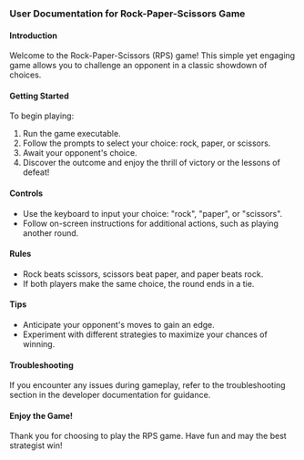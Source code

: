 ### User Documentation for Rock-Paper-Scissors Game

#### Introduction
Welcome to the Rock-Paper-Scissors (RPS) game! This simple yet engaging game allows you to challenge an opponent in a classic showdown of choices.

#### Getting Started
To begin playing:
1. Run the game executable.
2. Follow the prompts to select your choice: rock, paper, or scissors.
3. Await your opponent's choice.
4. Discover the outcome and enjoy the thrill of victory or the lessons of defeat!

#### Controls
- Use the keyboard to input your choice: "rock", "paper", or "scissors".
- Follow on-screen instructions for additional actions, such as playing another round.

#### Rules
- Rock beats scissors, scissors beat paper, and paper beats rock.
- If both players make the same choice, the round ends in a tie.

#### Tips
- Anticipate your opponent's moves to gain an edge.
- Experiment with different strategies to maximize your chances of winning.

#### Troubleshooting
If you encounter any issues during gameplay, refer to the troubleshooting section in the developer documentation for guidance.

#### Enjoy the Game!
Thank you for choosing to play the RPS game. Have fun and may the best strategist win!
